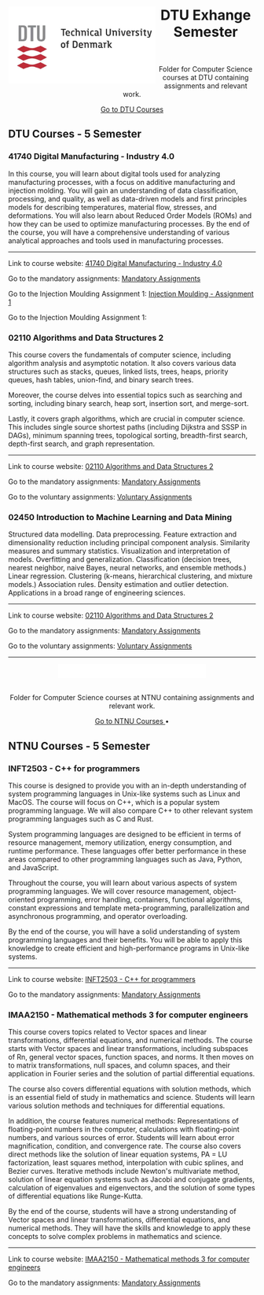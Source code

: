 <div align="center">
  <img align="left" width="300" src="https://github.com/ejhasler/cs-ntnu/blob/main/images/dtulogo.webp" />
  <h1>DTU Exhange Semester</h1>
</div>

<br />
<p align="center">Folder for Computer Science courses at DTU containing assignments and relevant work.</p>

<div align="center">
  <a href="https://github.com/ejhasler/cs-ntnu/tree/main/ntnu-dtu">Go to DTU Courses </a>
</div>

## DTU Courses - 5 Semester

### 41740 Digital Manufacturing - Industry 4.0

In this course, you will learn about digital tools used for analyzing manufacturing processes, with a focus on additive manufacturing and injection molding. You will gain an understanding of data classification, processing, and quality, as well as data-driven models and first principles models for describing temperatures, material flow, stresses, and deformations. You will also learn about Reduced Order Models (ROMs) and how they can be used to optimize manufacturing processes. By the end of the course, you will have a comprehensive understanding of various analytical approaches and tools used in manufacturing processes.

----------------------------------------------------------------------------------------------------------------------------------------------------------------------------------------------------------------

Link to course website: <a href="https://kurser.dtu.dk/course/2023-2024/41740?menulanguage=en"> 41740 Digital Manufacturing - Industry 4.0 </a>

Go to the mandatory assignments: <a href=""> Mandatory Assignments </a>

Go to the Injection Moulding Assignment 1: <a href=""> Injection Moulding - Assignment 1 </a>

Go to the Injection Moulding Assignment 1:

### 02110 Algorithms and Data Structures 2

This course covers the fundamentals of computer science, including algorithm analysis and asymptotic notation. It also covers various data structures such as stacks, queues, linked lists, trees, heaps, priority queues, hash tables, union-find, and binary search trees. 

Moreover, the course delves into essential topics such as searching and sorting, including binary search, heap sort, insertion sort, and merge-sort. 

Lastly, it covers graph algorithms, which are crucial in computer science. This includes single source shortest paths (including Dijkstra and SSSP in DAGs), minimum spanning trees, topological sorting, breadth-first search, depth-first search, and graph representation.

----------------------------------------------------------------------------------------------------------------------------------------------------------------------------------------------------------------

Link to course website: <a href="https://www2.compute.dtu.dk/courses/02110/2023/"> 02110 Algorithms and Data Structures 2 </a>

Go to the mandatory assignments: <a href=""> Mandatory Assignments </a>

Go to the voluntary assignments: <a href=""> Voluntary Assignments </a>

### 02450 Introduction to Machine Learning and Data Mining

Structured data modelling. Data preprocessing. Feature extraction and dimensionality reduction including principal component analysis. Similarity measures and summary statistics. Visualization and interpretation of models. Overfitting and generalization. Classification (decision trees, nearest neighbor, naive Bayes, neural networks, and ensemble methods.) Linear regression. Clustering (k-means, hierarchical clustering, and mixture models.) Association rules. Density estimation and outlier detection. Applications in a broad range of engineering sciences.

----------------------------------------------------------------------------------------------------------------------------------------------------------------------------------------------------------------

Link to course website: <a href="https://www2.imm.dtu.dk/courses/02450/"> 02110 Algorithms and Data Structures 2 </a>

Go to the mandatory assignments: <a href=""> Mandatory Assignments </a>

Go to the voluntary assignments: <a href=""> Voluntary Assignments </a>

----------------------------------------------------------------------------------------------------------------------------------------------------------------------------------------------------------------

<div align="center">
  <img align="center" width="300" src="https://github.com/ejhasler/cs-ntnu/blob/main/images/ntnu_bredde_eng_neg.png" />
</div>

<br />
<p align="center">Folder for Computer Science courses at NTNU containing assignments and relevant work.</p>

<div align="center">
  <a href="https://github.com/ejhasler/cs-ntnu/tree/main/ntnu-dtu">Go to NTNU Courses </a> •
</div>

## NTNU Courses - 5 Semester

### INFT2503 - C++ for programmers

This course is designed to provide you with an in-depth understanding of system programming languages in Unix-like systems such as Linux and MacOS. The course will focus on C++, which is a popular system programming language. We will also compare C++ to other relevant system programming languages such as C and Rust.

System programming languages are designed to be efficient in terms of resource management, memory utilization, energy consumption, and runtime performance. These languages offer better performance in these areas compared to other programming languages such as Java, Python, and JavaScript. 

Throughout the course, you will learn about various aspects of system programming languages. We will cover resource management, object-oriented programming, error handling, containers, functional algorithms, constant expressions and template meta-programming, parallelization and asynchronous programming, and operator overloading. 

By the end of the course, you will have a solid understanding of system programming languages and their benefits. You will be able to apply this knowledge to create efficient and high-performance programs in Unix-like systems.


----------------------------------------------------------------------------------------------------------------------------------------------------------------------------------------------------------------

Link to course website: <a href="https://www.ntnu.edu/studies/courses/INFT2503#tab=omEmnet"> INFT2503 - C++ for programmers </a>

Go to the mandatory assignments: <a href=""> Mandatory Assignments </a>

### IMAA2150 - Mathematical methods 3 for computer engineers

This course covers topics related to Vector spaces and linear transformations, differential equations, and numerical methods. The course starts with Vector spaces and linear transformations, including subspaces of Rn, general vector spaces, function spaces, and norms. It then moves on to matrix transformations, null spaces, and column spaces, and their application in Fourier series and the solution of partial differential equations. 

The course also covers differential equations with solution methods, which is an essential field of study in mathematics and science. Students will learn various solution methods and techniques for differential equations. 

In addition, the course features numerical methods: Representations of floating-point numbers in the computer, calculations with floating-point numbers, and various sources of error. Students will learn about error magnification, condition, and convergence rate. The course also covers direct methods like the solution of linear equation systems, PA = LU factorization, least squares method, interpolation with cubic splines, and Bezier curves. Iterative methods include Newton's multivariate method, solution of linear equation systems such as Jacobi and conjugate gradients, calculation of eigenvalues and eigenvectors, and the solution of some types of differential equations like Runge-Kutta. 

By the end of the course, students will have a strong understanding of Vector spaces and linear transformations, differential equations, and numerical methods. They will have the skills and knowledge to apply these concepts to solve complex problems in mathematics and science.


----------------------------------------------------------------------------------------------------------------------------------------------------------------------------------------------------------------

Link to course website: <a href="https://www.ntnu.edu/studies/courses/IMAA2150#tab=omEmnet"> IMAA2150 - Mathematical methods 3 for computer engineers </a>

Go to the mandatory assignments: <a href=""> Mandatory Assignments </a>
